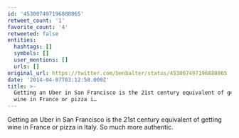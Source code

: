```yaml
---
id: '453007497196888065'
retweet_count: '1'
favorite_count: '4'
retweeted: false
entities:
  hashtags: []
  symbols: []
  user_mentions: []
  urls: []
original_url: https://twitter.com/benbalter/status/453007497196888065
date: '2014-04-07T03:12:58.000Z'
title: >-
  Getting an Uber in San Francisco is the 21st century equivalent of getting
  wine in France or pizza i…
---
```


Getting an Uber in San Francisco is the 21st century equivalent of getting wine in France or pizza in Italy. So much more authentic.